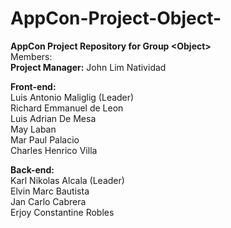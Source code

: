 # AppCon-Project-Object-
**AppCon Project Repository for Group &lt;Object>**    
Members:  
**Project Manager:** John Lim Natividad  
  
**Front-end:**  
Luis Antonio Maliglig (Leader)  
Richard Emmanuel de Leon  
Luis Adrian De Mesa  
May Laban    
Mar Paul Palacio  
Charles Henrico Villa  
  
**Back-end:**   
Karl Nikolas Alcala (Leader)  
Elvin Marc Bautista  
Jan Carlo Cabrera  
Erjoy Constantine Robles  
